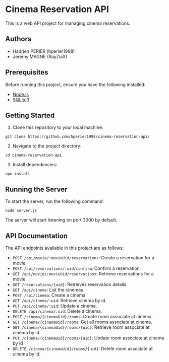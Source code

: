 # Cinema Reservation API

This is a web API project for managing cinema reservations.

## Authors
- Hadrien PERIER (hperier1998)
- Jeremy MAGNE (RayZiaX)

## Prerequisites

Before running this project, ensure you have the following installed:

- [Node.js](https://nodejs.org/)
- [SQLite3](https://www.sqlite.org/download.html)

## Getting Started

1. Clone this repository to your local machine:

```git clone https://github.com/hperier1998/cinema-reservation-api/```

2. Navigate to the project directory:

```cd cinema-reservation-api```

3. Install dependencies:

```npm install```

## Running the Server

To start the server, run the following command:

```node server.js```

The server will start listening on port 3000 by default.

## API Documentation

The API endpoints available in this project are as follows:

- `POST /api/movie/:movieUid/reservations`: Create a reservation for a movie.
- `POST /api/reservations/:uid/confirm`: Confirm a reservation.
- `GET /api/movie/:movieUid/reservations`: Retrieve reservations for a movie.
- `GET /reservations/{uid}`: Retrieves reservation details.
- `GET /api/cinema`: List the cinemas.
- `POST /api/cinema`: Create a cinema.
- `GET /api/cinema/:uid`: Retrieve cinema by id.
- `PUT /api/cinema/:uid`: Update a cinema.
- `DELETE /api/cinema/:uid`: Delete a cinema.
- `POST /cinema/{cinemaUid}/rooms`: Create room associate at cinema.
- `GET /cinema/{cinemaUid}/rooms`: Get all rooms associate at cinema.
- `GET /cinema/{cinemaUid}/rooms/{uid}`: Retrieve room associate at cinema by id
- `PUT /cinema/{cinemaUid}/rooms/{uid}`: Update room associate at cinema by id
- `DELETE /cinema/{cinemaUid}/rooms/{uid}`: Delete room associate at cinema by id.
